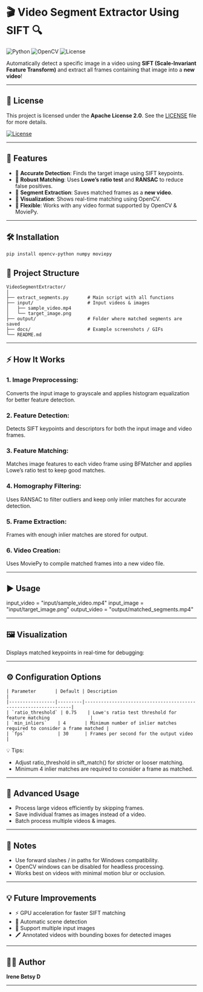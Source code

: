 # 🎬 Video Segment Extractor Using SIFT 🔍

![Python](https://img.shields.io/badge/Python-3.10+-blue?logo=python&logoColor=white)
![OpenCV](https://img.shields.io/badge/OpenCV-4.7+-green?logo=opencv&logoColor=white)
![License](https://img.shields.io/badge/License-MIT-yellow?logo=opensource&logoColor=white)

Automatically detect a specific image in a video using **SIFT (Scale-Invariant Feature Transform)** and extract all frames containing that image into a **new video**!  

---

## 📜 License

This project is licensed under the **Apache License 2.0**. See the [LICENSE](./LICENSE) file for more details.

[![License](https://img.shields.io/badge/License-Apache%202.0-blue.svg)](https://www.apache.org/licenses/LICENSE-2.0)

---

## 🌟 Features

- 🔹 **Accurate Detection**: Finds the target image using SIFT keypoints.  
- 🔹 **Robust Matching**: Uses **Lowe’s ratio test** and **RANSAC** to reduce false positives.  
- 🔹 **Segment Extraction**: Saves matched frames as a **new video**.  
- 🔹 **Visualization**: Shows real-time matching using OpenCV.  
- 🔹 **Flexible**: Works with any video format supported by OpenCV & MoviePy.  

---

## 🛠️ Installation

```bash
pip install opencv-python numpy moviepy
```

## 📁 Project Structure
```
VideoSegmentExtractor/
│
├── extract_segments.py       # Main script with all functions
├── input/                    # Input videos & images
│   ├── sample_video.mp4
│   └── target_image.png
├── output/                   # Folder where matched segments are saved
├── docs/                     # Example screenshots / GIFs
└── README.md
```
---

## ⚡ How It Works

### 1. Image Preprocessing:
Converts the input image to grayscale and applies histogram equalization for better feature detection.

### 2. Feature Detection:
Detects SIFT keypoints and descriptors for both the input image and video frames.

### 3. Feature Matching:
Matches image features to each video frame using BFMatcher and applies Lowe’s ratio test to keep good matches.

### 4. Homography Filtering:
Uses RANSAC to filter outliers and keep only inlier matches for accurate detection.

### 5. Frame Extraction:
Frames with enough inlier matches are stored for output.

### 6. Video Creation:
Uses MoviePy to compile matched frames into a new video file.

---

## ▶️ Usage

input_video = "input/sample_video.mp4"
input_image = "input/target_image.png"
output_video = "output/matched_segments.mp4"


---
## 🖼️ Visualization
Displays matched keypoints in real-time for debugging:

---
## ⚙️ Configuration Options

```
| Parameter       | Default | Description                                                     |
|-----------------|---------|-----------------------------------------------------------------|
| `ratio_threshold` | 0.75    | Lowe's ratio test threshold for feature matching               |
| `min_inliers`    | 4       | Minimum number of inlier matches required to consider a frame matched |
| `fps`            | 30      | Frames per second for the output video                          |
```

💡 Tips:

- Adjust ratio_threshold in sift_match() for stricter or looser matching.
- Minimum 4 inlier matches are required to consider a frame as matched.


---

## 🔧 Advanced Usage

- Process large videos efficiently by skipping frames.
- Save individual frames as images instead of a video.
- Batch process multiple videos & images.

---

## 📌 Notes

- Use forward slashes / in paths for Windows compatibility.
- OpenCV windows can be disabled for headless processing.
- Works best on videos with minimal motion blur or occlusion.

---

## 💡 Future Improvements

- ⚡ GPU acceleration for faster SIFT matching
- 🎯 Automatic scene detection
- 🔗 Support multiple input images
- 🖍 Annotated videos with bounding boxes for detected images

---

## 👩‍💻 Author

  **Irene Betsy D** 

---
